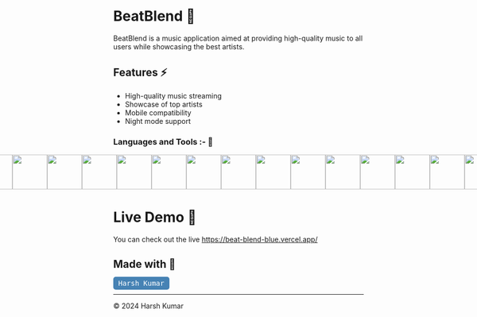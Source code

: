 # BeatBlend 🎵
BeatBlend is a music application aimed at providing high-quality music to all users while showcasing the best artists.

## Features ⚡

- High-quality music streaming
- Showcase of top artists
- Mobile compatibility
- Night mode support


<h3 align="left">Languages and Tools :- 💎</h3>
<div style="display: flex; justify-content: center;">
   <img src="https://cdn.jsdelivr.net/gh/devicons/devicon@latest/icons/nextjs/nextjs-original.svg" height="70" width="70" /> 
 <img src="https://cdn.jsdelivr.net/gh/devicons/devicon@latest/icons/react/react-original.svg" height="70" width="70"  />
  <img src="https://cdn.jsdelivr.net/gh/devicons/devicon@latest/icons/typescript/typescript-original.svg" height="70" width="70" />
 <img src="https://cdn.jsdelivr.net/gh/devicons/devicon@latest/icons/javascript/javascript-original.svg"  height="70" width="70" />
<img src="https://cdn.jsdelivr.net/gh/devicons/devicon@latest/icons/npm/npm-original-wordmark.svg" height="70" width="70" />
  <img src="https://cdn.jsdelivr.net/gh/devicons/devicon@latest/icons/tailwindcss/tailwindcss-original.svg"  height="70" width="70" />
<img src="https://cdn.jsdelivr.net/gh/devicons/devicon@latest/icons/nodejs/nodejs-original-wordmark.svg"  height="70" width="70"  />
<img src="https://cdn.jsdelivr.net/gh/devicons/devicon@latest/icons/postcss/postcss-original.svg" height="70" width="70"  />
 <img src="https://cdn.jsdelivr.net/gh/devicons/devicon@latest/icons/json/json-plain.svg" height="70" width="70"  />
 <img src="https://cdn.jsdelivr.net/gh/devicons/devicon@latest/icons/eslint/eslint-original.svg" height="70" width="70"  />
 <img src="https://cdn.jsdelivr.net/gh/devicons/devicon@latest/icons/xd/xd-original.svg" height="70" width="70" />
<img src="https://cdn.jsdelivr.net/gh/devicons/devicon@latest/icons/git/git-original.svg" height="70" width="70"  />
 <img src="https://cdn.jsdelivr.net/gh/devicons/devicon@latest/icons/amazonwebservices/amazonwebservices-original-wordmark.svg" height="70" width="70"  />
  <img src="https://cdn.jsdelivr.net/gh/devicons/devicon@latest/icons/babel/babel-original.svg"  height="70" width="70"  />
  <img src="https://cdn.jsdelivr.net/gh/devicons/devicon@latest/icons/figma/figma-original.svg"  height="70" width="70"  />
 <img src="https://cdn.jsdelivr.net/gh/devicons/devicon@latest/icons/devicon/devicon-original.svg" height="70" width="70" />
 <img src="https://www.vectorlogo.zone/logos/framer/framer-icon.svg" alt="framer" width="70" height="70"/>         
</div>
          

# Live Demo 🚀

You can check out the live
https://beat-blend-blue.vercel.app/


## Made with 💙
<kbd style="background-color: #4682b4; padding: 5px 10px; border-radius: 5px; color: white;">Harsh Kumar</kbd>

---

&copy; 2024 Harsh Kumar




          

